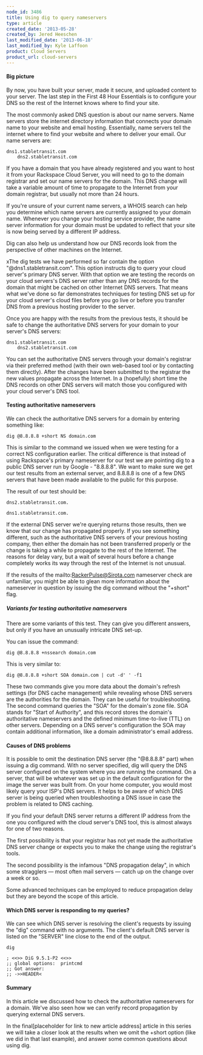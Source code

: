```yaml
---
node_id: 3486
title: Using dig to query nameservers
type: article
created_date: '2013-05-28'
created_by: Jered Heeschen
last_modified_date: '2013-06-18'
last_modified_by: Kyle Laffoon
product: Cloud Servers
product_url: cloud-servers
---
```


#### Big picture

By now, you have built your server, made it secure, and uploaded content
to your server. The last step in the First 48 Hour Essentials is to
configure your DNS so the rest of the Internet knows where to find your
site.

The most commonly asked DNS question is about our name servers. Name
servers store the internet directory information that connects your
domain name to your website and email hosting. Essentially, name servers
tell the internet where to find your website and where to deliver your
email. Our name servers are:

    dns1.stabletransit.com
        dns2.stabletransit.com

If you have a domain that you have already registered and you want to
host it from your Rackspace Cloud Server, you will need to go to the
domain registrar and set our name servers for the domain. This DNS
change will take a variable amount of time to propagate to the Internet
from your domain registrar, but usually not more than 24 hours.

If you're unsure of your current name servers, a WHOIS search can help
you determine which name servers are currently assigned to your domain
name. Whenever you change your hosting service provider, the name server
information for your domain must be updated to reflect that your site is
now being served by a different IP address.

Dig can also help us understand how our DNS records look from the
perspective of other machines on the Internet.

xThe dig tests we have performed so far contain the option
"@dns1.stabletransit.com". This option instructs dig to query your cloud
server's primary DNS server. With that option we are testing the records
on your cloud servers's DNS server rather than any DNS records for the
domain that might be cached on other Internet DNS servers. That means
what we've done so far demonstrates techniques for testing DNS set up
for your cloud server's cloud files before you go live or before you
transfer DNS from a previous hosting provider to the server.

Once you are happy with the results from the previous tests, it should
be safe to change the authoritative DNS servers for your domain to your
server's DNS servers:

    dns1.stabletransit.com
        dns2.stabletransit.com

You can set the authoritative DNS servers through your domain's
registrar via their preferred method (with their own web-based tool or
by contacting them directly). After the changes have been submitted to
the registrar the new values propagate across the Internet. In a
(hopefully) short time the DNS records on other DNS servers will match
those you configured with your cloud server's DNS tool.

#### Testing authoritative nameservers

We can check the authoritative DNS servers for a domain by entering
something like:

    dig @8.8.8.8 +short NS domain.com

This is similar to the command we issued when we were testing for a
correct NS configuration earlier. The critical difference is that
instead of using Rackspace's primary nameserver for our test we are
pointing dig to a public DNS server run by Google - "8.8.8.8". We want
to make sure we get our test results from an external server, and
8.8.8.8 is one of a few DNS servers that have been made available to the
public for this purpose.

The result of our test should be:

    dns2.stabletransit.com.

    dns1.stabletransit.com.

If the external DNS server we're querying returns those results, then we
know that our change has propagated properly. If you see something
different, such as the authoritative DNS servers of your previous
hosting company, then either the domain has not been transferred
properly or the change is taking a while to propagate to the rest of the
Internet. The reasons for delay vary, but a wait of several hours before
a change completely works its way through the rest of the Internet is
not unusual.

If the results of the mailto:RackerPulse@Sirota.com nameserver check are
unfamiliar, you might be able to glean more information about the
nameserver in question by issuing the dig command without the "+short"
flag.

##### Variants for testing authoritative nameservers

There are some variants of this test. They can give you different
answers, but only if you have an unusually intricate DNS set-up.

You can issue the command:

    dig @8.8.8.8 +nssearch domain.com

This is very similar to:

    dig @8.8.8.8 +short SOA domain.com | cut -d' ' -f1

These two commands give you more data about the domain's refresh
settings (for DNS cache management) while revealing whose DNS servers
are the authorities for the domain. They can be useful for
troubleshooting. The second command queries the "SOA" for the domain's
zone file. SOA stands for "Start of Authority", and this record stores
the domain's authoritative nameservers and the defined minimum
time-to-live (TTL) on other servers. Depending on a DNS server's
configuration the SOA may contain additional information, like a domain
administrator's email address.

#### Causes of DNS problems

It is possible to omit the destination DNS server (the "@8.8.8.8" part)
when issuing a dig command. With no server specified, dig will query the
DNS server configured on the system where you are running the command.
On a server, that will be whatever was set up in the default
configuration for the image the server was built from. On your home
computer, you would most likely query your ISP's DNS servers. It helps
to be aware of which DNS server is being queried when troubleshooting a
DNS issue in case the problem is related to DNS caching.

If you find your default DNS server returns a different IP address from
the one you configured with the cloud server's DNS tool, this is almost
always for one of two reasons.

The first possibility is that your registrar has not yet made the
authoritative DNS server change or expects you to make the change using
the registrar's tools.

The second possibility is the infamous "DNS propagation delay", in which
some stragglers &mdash; most often mail servers &mdash; catch up on the change over
a week or so.

Some advanced techniques can be employed to reduce propagation delay but
they are beyond the scope of this article.

#### Which DNS server is responding to my queries?

We can see which DNS server is resolving the client's requests by
issuing the "dig" command with no arguments. The client's default DNS
server is listed on the "SERVER" line close to the end of the output.

    dig

    ; <<>> DiG 9.5.1-P2 <<>>
    ;; global options:  printcmd
    ;; Got answer:
    ;; ->>HEADER<

#### Summary

In this article we discussed how to check the authoritative nameservers
for a domain. We've also seen how we can verify record propagation by
querying external DNS servers.

In the final\[placeholder for link to new article address\] article in
this series we will take a closer look at the results when we omit the
+short option (like we did in that last example), and answer some common
questions about using dig.

